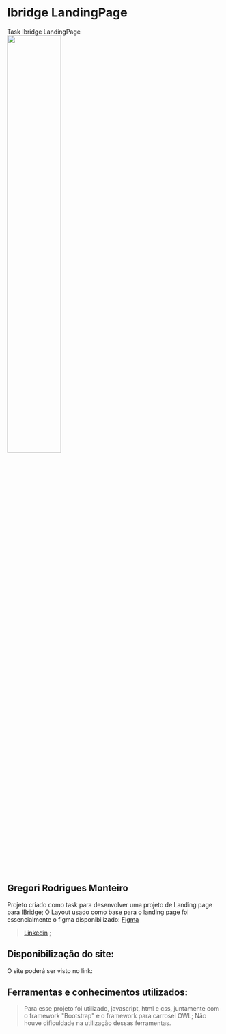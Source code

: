 # Ibridge LandingPage
[IBridge]: https://www.ibridge.com.br
[Linkedin]: https://www.linkedin.com/in/gregori-rodrigues-monteiro/
[Figma]: https://www.figma.com/file/4IngoSvYkGmZedsGp7dLFB/iBridge-Landing-Page?node-id=0%3A1


Task Ibridge LandingPage <br>
<img src="https://www.google.com/url?sa=i&url=https%3A%2F%2Fm.facebook.com%2Fibridgetechnologybr%2F&psig=AOvVaw153pOMxnWta-UXoJyHgmfq&ust=1654459089484000&source=images&cd=vfe&ved=0CAwQjRxqFwoTCKCQjsTKlPgCFQAAAAAdAAAAABAD" width="50%;" /> <br>


## Gregori Rodrigues Monteiro
Projeto criado como task para desenvolver uma projeto de Landing page para [IBridge][IBridge];
O Layout usado como base para o landing page foi essencialmente o figma disponibilizado: [Figma][Figma]
>[Linkedin][Linkedin] ; <br>

## Disponibilização do site:
O site poderá ser visto no link:


## Ferramentas e conhecimentos utilizados:
>Para esse projeto foi utilizado, javascript, html e css, juntamente com o framework "Bootstrap" e o framework para carrosel OWL; Não houve dificuldade na utilização dessas ferramentas. 
